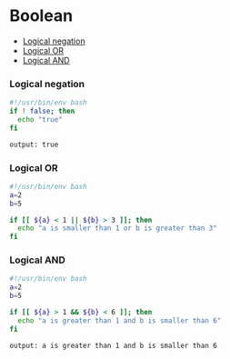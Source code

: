 # Boolean

* [Logical negation](#logical-negation)
* [Logical OR](#logical-or)
* [Logical AND](#logical-and)

### Logical negation
```bash
#!/usr/bin/env bash
if ! false; then
  echo "true"
fi

output: true
```

### Logical OR
```bash
#!/usr/bin/env bash
a=2
b=5

if [[ ${a} < 1 || ${b} > 3 ]]; then
  echo "a is smaller than 1 or b is greater than 3"
fi
```

### Logical AND
```bash
#!/usr/bin/env bash
a=2
b=5

if [[ ${a} > 1 && ${b} < 6 ]]; then
  echo "a is greater than 1 and b is smaller than 6"
fi

output: a is greater than 1 and b is smaller than 6
```